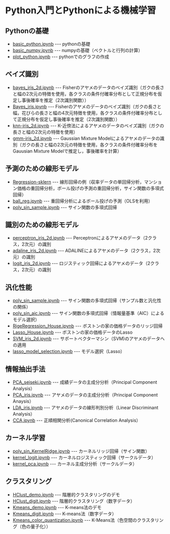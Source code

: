 # Python入門とPythonによる機械学習

## Pythonの基礎

+ [basic_python.ipynb](https://github.com/namoshi/ml_intro/blob/master/basic_python.ipynb "basic_python.ipynb") --- pythonの基礎
+ [basic_numpy.ipynb](https://github.com/namoshi/ml_intro/blob/master/basic_numpy.ipynb) --- numpyの基礎（ベクトルと行列の計算）
+ [plot_python.ipynb](https://github.com/namoshi/ml_intro/blob/master/plot_python.ipynb) --- pythonでのグラフの作成

## ベイズ識別

+ [bayes_iris_2d.ipynb](https://github.com/namoshi/ml_intro/blob/master/bayes_iris_2d.ipynb)  --- Fisherのアヤメのデータのベイズ識別（ガクの長さと幅の2次元の特徴を使用，各クラスの条件付確率分布として正規分布を仮定し事後確率を推定（2次識別関数））
+ [Bayes_iris.ipynb](https://github.com/namoshi/ml_intro/blob/master/Bayes_iris.ipynb) ---  Fisherのアヤメのデータのベイズ識別（ガクの長さと幅，花びらの長さと幅の4次元特徴を使用，各クラスの条件付確率分布として正規分布を仮定し事後確率を推定（2次識別関数）） 
+ [knn-iris_2d.ipynb](https://github.com/namoshi/ml_intro/blob/master/knn-iris_2d.ipynb) --- K-近傍法によるアヤメのデータのベイズ識別（ガクの長さと幅の2次元の特徴を使用）
+ [gmm-iris_2d.ipynb](https://github.com/namoshi/ml_intro/blob/master/gmm-iris_2d.ipynb) --- Gaussian Mixture Modelによるアヤメのデータの識別（ガクの長さと幅の2次元の特徴を使用，各クラスの条件付確率分布をGauusian Mixture Modelで推定し，事後確率を計算）


## 予測のための線形モデル

+ [Regression-sklern](https://github.com/namoshi/ml_intro/blob/master/Regression-sklearn.ipynb)  ---  線形回帰の例（収率データの単回帰分析，マンション価格の重回帰分析，ボール投げの予測の重回帰分析，サイン関数の多項式回帰）
+ [ball_reg.ipynb](https://github.com/namoshi/ml_intro/blob/master/ball_reg.ipynb) --- 重回帰分析によるボール投げの予測（OLSを利用）
+ [poly_sin_sample.ipynb](https://github.com/namoshi/ml_intro/blob/master/poly_sin_sample.ipynb)  ---  サイン関数の多項式回帰


## 識別のための線形モデル

+ [perceptron_iris_2d.ipynb](https://github.com/namoshi/ml_intro/blob/master/perceptron_iris_2d.ipynb)  ---  Perceptronによるアヤメのデータ（2クラス，2次元）の識別
+ [adaline_iris_2d.ipynb](https://github.com/namoshi/ml_intro/blob/master/adaline_iris_2d.ipynb)  ---   ADALINEによるアヤメのデータ（2クラス，2次元）の識別
+ [logit_iris_2d.ipynb](https://github.com/namoshi/ml_intro/blob/master/logit_iris_2d.ipynb) --- ロジスティック回帰によるアヤメのデータ（2クラス，2次元）の識別


## 汎化性能

+ [poly_sin_sample.ipynb](https://github.com/namoshi/ml_intro/blob/master/poly_sin_sample.ipynb)  ---  サイン関数の多項式回帰（サンプル数と汎化性の関係）
+ [poly_sin_aic.ipynb](https://github.com/namoshi/ml_intro/blob/master/poly_sin_aic.ipynb)  ---  サイン関数の多項式回帰（情報量基準（AIC）によるモデル選択）
+ [RigeRegression_House.ipynb](https://github.com/namoshi/ml_intro/blob/master/RigeRegression_House.ipynb)  ---  ボストンの家の価格データのリッジ回帰
+ [Lasso_House.ipynb](https://github.com/namoshi/ml_intro/blob/master/Lasso_House.ipynb)  ---  ボストンの家の価格データのLasso
+ [SVM_iris_2d.ipynb](https://github.com/namoshi/ml_intro/blob/master/SVM_iris_2d.ipynb)  ---  サポートベクターマシン（SVM)のアヤメのデータへの適用
+ [lasso_model_selection.ipynb](https://github.com/namoshi/ml_intro/blob/master/lasso_model_selection.ipynb)  ---  モデル選択（Lasso）

## 情報抽出手法

+ [PCA_seiseki.ipynb](https://github.com/namoshi/ml_intro/blob/master/PCA_seiseki.ipynb)  ---  成績データの主成分分析（Principal Component Analysis）
+ [PCA_iris.ipynb](https://github.com/namoshi/ml_intro/blob/master/PCA_iris.ipynb)  ---  アヤメのデータの主成分分析（Principal Component Anaysis）
+ [LDA_iris.ipynb](https://github.com/namoshi/ml_intro/blob/master/LDA_iris.ipynb)  ---  アヤメのデータの線形判別分析（Linear Discriminant Analysis）
+ [CCA,ipynb](https://github.com/namoshi/ml_intro/blob/master/CCA.ipynb "CCV.ipynb") --- 正順相関分析(Canonical Correlation Analysis）

## カーネル学習

+ [poly_sin_KernelRidge.ipynb](https://github.com/namoshi/ml_intro/blob/master/poly_sin_KernelRidge.ipynb)  ---  カーネルリッジ回帰（サイン関数）
+ [kernel_logit.ipynb](https://github.com/namoshi/ml_intro/blob/master/kernel_logit.ipynb)  ---  カーネルロジスティック回帰（サークルデータ）
+ [kernel_pca.ipynb](https://github.com/namoshi/ml_intro/blob/master/kernel_pca.ipynb)  ---  カーネル主成分分析（サークルデータ）

## クラスタリング

+ [HClust_demo.ipynb](https://github.com/namoshi/ml_intro/blob/master/HClust_demo.ipynb)  ---    階層的クラスタリングのデモ
+ [HClust_digit.ipynb](https://github.com/namoshi/ml_intro/blob/master/HClust_digit.ipynb)  ---  階層的クラスタリング（数字データ）
+ [Kmeans_demo.ipynb](https://github.com/namoshi/ml_intro/blob/master/Kmeans_demo.ipynb)  ---  K-means法のデモ
+ [Kmeans_digit.ipynb](https://github.com/namoshi/ml_intro/blob/master/Kmeans_digit.ipynb)  ---  K-means法（数字データ）
+ [Kmeans_color_quantization.ipynb](https://github.com/namoshi/ml_intro/blob/master/Kmeans_color_quantization.ipynb)  ---  K-Means法（色空間のクラスタリング（色の量子化））


